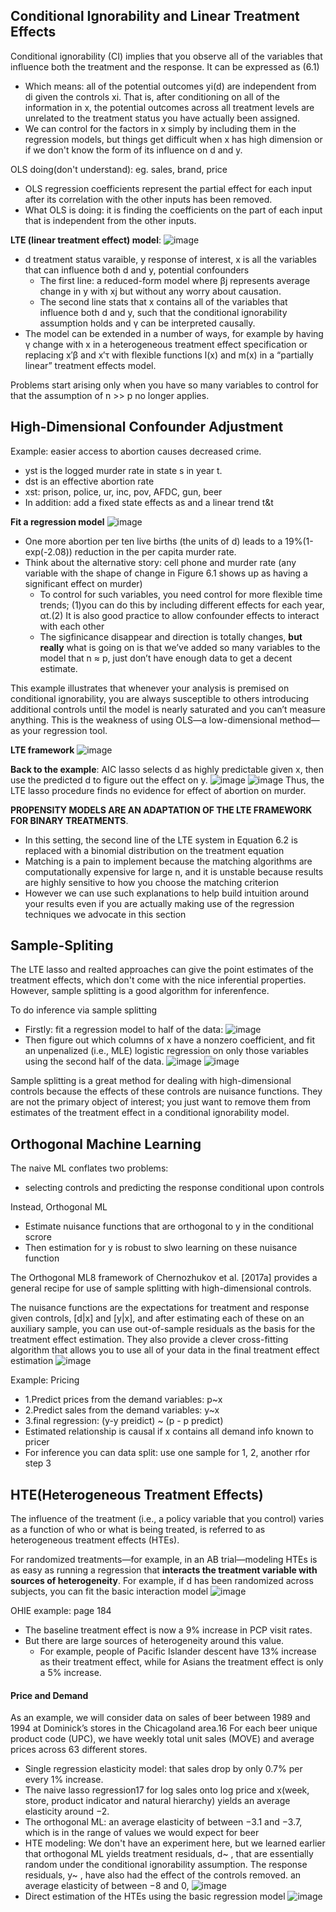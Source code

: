 ## Conditional Ignorability and Linear Treatment Effects

Conditional ignorability (CI) implies that you observe all of the variables that influence both the treatment and the response. It can be expressed as (6.1)
- Which means: all of the potential outcomes yi(d) are independent from di given the controls xi. That is, after conditioning on all of the information in x, the potential outcomes across all treatment levels are unrelated to the treatment status you have actually been assigned.
- We can control for the factors in x simply by including them in the regression models, but things get difficult when x has high dimension or if we don't know the form of its influence on d and y.

OLS doing(don't understand): eg. sales, brand, price 
- OLS regression coefficients represent the partial effect for each input after its correlation with the other inputs has been removed. 
- What OLS is doing: it is finding the coefficients on the part of each input that is independent from the other inputs.

**LTE (linear treatment effect) model**:
![image](/pic/LTE_model.png)
- d treatment status varaible, y response of interest, x is all the variables that can influence both d and y, potential confounders
  - The first line: a reduced-form model where βj represents average change in y with xj but without any worry about causation.
  - The second line stats that x contains all of the variables that influence both d and y, such that the conditional ignorability assumption holds and γ can be interpreted causally.
- The model can be extended in a number of ways, for example by having γ change with x in a heterogeneous treatment effect specification or replacing x′β and x′τ with flexible functions l(x) and m(x) in a “partially linear” treatment effects model.


Problems start arising only when you have so many variables to control for that the assumption of n >> p no longer applies.

## High-Dimensional Confounder Adjustment
Example: easier access to abortion causes decreased crime.

- yst is the logged murder rate in state s in year t.
- dst is an effective abortion rate
- xst: prison, police, ur, inc, pov, AFDC, gun, beer
- In addition: add a fixed state effects as and a linear trend t&t

**Fit a regression model**
![image](/pic/ORIG1.png)
- One more abortion per ten live births (the units of d) leads to a 19%(1-exp(-2.08)) reduction in the per capita murder rate.
- Think about the alternative story: cell phone and murder rate (any variable with the shape of change in Figure 6.1 shows up as having a significant effect on murder)
  - To control for such variables, you need control for more flexible time trends; (1)you can do this by including different effects for each year, αt.(2) It is also good practice to allow confounder effects to interact with each other
  - The sigfinicance disappear and direction is totally changes, **but really** what is going on is that we’ve added so many variables to the model that n ≈ p, just don’t have enough data to get a decent estimate.

This example illustrates that whenever your analysis is premised on conditional ignorability, you are always susceptible to others introducing additional controls until the model is nearly saturated and you can’t measure anything. This is the weakness of using OLS—a low-dimensional method—as your regression tool.

**LTE framework**
![image](/pic/LTE_lasso_regression.png)

**Back to the example**: AIC lasso selects d as highly predictable given x, then use the predicted d to figure out the effect on y.
![image](/pic/ps_1.png)
![image](/pic/ps_2.png)
Thus, the LTE lasso procedure finds no evidence for effect of abortion on murder.

**PROPENSITY MODELS ARE AN ADAPTATION OF THE LTE FRAMEWORK FOR BINARY TREATMENTS**.
- In this setting, the second line of the LTE system in Equation 6.2 is replaced with a binomial distribution on the treatment equation
- Matching is a pain to implement because the matching algorithms are computationally expensive for large n, and it is unstable because results are highly sensitive to how you choose the matching criterion
- However we can use such explanations to help build intuition around your results even if you are actually making use of the regression techniques we advocate in this section

## Sample-Spliting
The LTE lasso and realted approaches can give the point estimates of the treatment effects, which don't come with the nice inferential properties. However, sample splitting is a good algorithm for inferenfence.

To do inference via sample splitting
- Firstly: fit a regression model to half of the data:
![image](/pic/sample_splitting1.png)
- Then figure out which columns of x have a nonzero coefficient, and fit an unpenalized (i.e., MLE) logistic regression on only those variables using the second half of the data.
![image](/pic/sample_splitting2.png)
![image](/pic/sample_splitting3.png)

Sample splitting is a great method for dealing with high-dimensional controls because the effects of these controls are nuisance functions. They are not the primary object of interest; you just want to remove them from estimates of the treatment effect in a conditional ignorability model.


## Orthogonal Machine Learning
The naive ML conflates two problems:
- selecting controls and predicting the response conditional upon controls

Instead, Orthogonal ML
- Estimate nuisance functions that are orthogonal to y in the conditional scrore
- Then estimation for y is robust to slwo learning on these nuisance function

The Orthogonal ML8 framework of Chernozhukov et al. [2017a] provides a general recipe for use of sample splitting with high-dimensional controls.

The nuisance functions are the expectations for treatment and response given controls,  [d|x] and  [y|x], and after estimating each of these on an auxiliary sample, you can use out-of-sample residuals as the basis for the treatment effect estimation. They also provide a clever cross-fitting algorithm that allows you to use all of your data in the final treatment effect estimation
![image](/pic/orthogonal_ML_for_LTE.png)

Example: Pricing
- 1.Predict prices from the demand variables: p~x
- 2.Predict sales from the demand variables: y~x
- 3.final regression: (y-y preidict) ~ (p - p predict)
- Estimated relationship is causal if x contains all demand info known to pricer
- For inference you can data split: use one sample for 1, 2, another rfor step 3

## HTE(Heterogeneous Treatment Effects)
The influence of the treatment (i.e., a policy variable that you control) varies as a function of who or what is being treated, is referred to as heterogeneous treatment effects (HTEs).

For randomized treatments—for example, in an AB trial—modeling HTEs is as easy as running a regression that **interacts the treatment variable with sources of heterogeneity**. For example, if d has been randomized across subjects, you can fit the basic interaction model
![image](/pic/HTE.png)

OHIE example: page 184
- The baseline treatment effect is now a 9% increase in PCP visit rates. 
- But there are large sources of heterogeneity around this value. 
  - For example, people of Pacific Islander descent have 13% increase as their treatment effect, while for Asians the treatment effect is only a 5% increase.

#### Price and Demand
As an example, we will consider data on sales of beer between 1989 and 1994 at Dominick’s stores in the Chicagoland area.16 For each beer unique product code (UPC), we have weekly total unit sales (MOVE) and average prices across 63 different stores.
- Single regression elasticity model: that sales drop by only 0.7% per every 1% increase.
- The naive lasso regression17 for log sales onto log price and x(week, store, product indicator and natural hierarchy) yields an average elasticity around −2.
- The orthogonal ML: an average elasticity of between −3.1 and −3.7, which is in the range of values we would expect for beer
- HTE modeling: We don't have an experiment here, but we learned earlier that orthogonal ML yields treatment residuals, d~ , that are essentially random under the conditional ignorability assumption. The response residuals, y~ , have also had the effect of the controls removed. an average elasticity of between −8 and 0,
![image](/pic/6_17.png)
- Direct estimation of the HTEs using the basic regression model
![image](/pic/6_18.png)





